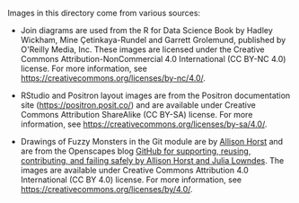 Images in this directory come from various sources:

- Join diagrams are used from the R for Data Science Book by Hadley Wickham, Mine Çetinkaya-Rundel and Garrett Grolemund, published by O'Reilly Media, Inc. These images are licensed under the Creative Commons Attribution-NonCommercial 4.0 International (CC BY-NC 4.0) license. For more information, see https://creativecommons.org/licenses/by-nc/4.0/.

- RStudio and Positron layout images are from the Positron documentation site (https://positron.posit.co/) and are available under Creative Commons Attribution ShareAlike (CC BY-SA) license. For more information, see https://creativecommons.org/licenses/by-sa/4.0/.

- Drawings of Fuzzy Monsters in the Git module are by [Allison Horst](https://allisonhorst.com/) and are from the Openscapes blog [GitHub for supporting, reusing, contributing, and failing safely by Allison Horst and Julia Lowndes](https://openscapes.org/blog/2022-05-27-github-illustrated-series/). The images are available under Creative Commons Attribution 4.0 International (CC BY 4.0) license. For more information, see https://creativecommons.org/licenses/by/4.0/.
